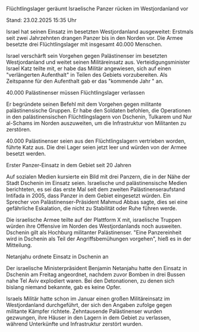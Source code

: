 
Flüchtlingslager geräumt
Israelische Panzer rücken im Westjordanland vor


Stand: 23.02.2025 15:35 Uhr


Israel hat seinen Einsatz im besetzten Westjordanland ausgeweitet: Erstmals seit zwei Jahrzehnten drangen Panzer bis in den Norden vor. Die Armee besetzte drei Flüchtlingslager mit insgesamt 40.000 Menschen.



Israel verschärft sein Vorgehen gegen Palästinenser im besetzten Westjordanland und weitet seinen Militäreinsatz aus. Verteidigungsminister Israel Katz teilte mit, er habe das Militär angewiesen, sich auf einen "verlängerten Aufenthalt" in Teilen des Gebiets vorzubereiten. Als Zeitspanne für den Aufenthalt gab er das "kommende Jahr " an.

40.000 Palästinenser müssen Flüchtlingslager verlassen


Er begründete seinen Befehl mit dem Vorgehen gegen militante palästinensische Gruppen. Er habe den Soldaten befohlen, die Operationen in den palästinensischen Flüchtlingslagern von Dschenin, Tulkarem und Nur al-Schams im Norden auszuweiten, um die Infrastruktur von Militanten zu zerstören.


40.000 Palästinenser seien aus den Flüchtlingslagern vertrieben worden, führte Katz aus. Die drei Lager seien jetzt leer und würden von der Armee besetzt werden.

Erster Panzer-Einsatz in dem Gebiet seit 20 Jahren


Auf sozialen Medien kursierte ein Bild mit drei Panzern, die in der Nähe der Stadt Dschenin im Einsatz seien. Israelische und palästinensische Medien berichteten, es sei das erste Mal seit dem zweiten Palästinenseraufstand Intifada in 2005, dass Panzer in dem Gebiet eingesetzt würden. Ein Sprecher von Palästinenser-Präsident Mahmud Abbas sagte, dies sei eine gefährliche Eskalation, die nicht zu Stabilität oder Ruhe führen werde.


Die israelische Armee teilte auf der Plattform X mit, israelische Truppen würden ihre Offensive im Norden des Westjordanlands noch ausweiten. Dschenin gilt als Hochburg militanter Palästinenser. "Eine Panzereinheit wird in Dschenin als Teil der Angriffsbemühungen vorgehen", hieß es in der Mitteilung. 

Netanjahu ordnete Einsatz in Dschenin an


Der israelische Ministerpräsident Benjamin Netanjahu hatte den Einsatz in Dschenin am Freitag angeordnet, nachdem zuvor Bomben in drei Bussen nahe Tel Aviv explodiert waren. Bei den Detonationen, zu denen sich bislang niemand bekannte, gab es keine Opfer.  


Israels Militär hatte schon im Januar einen großen Militäreinsatz im Westjordanland durchgeführt, der sich den Angaben zufolge gegen militante Kämpfer richtete. Zehntausende Palästinenser wurden gezwungen, ihre Häuser in den Lagern in dem Gebiet zu verlassen, während Unterkünfte und Infrastruktur zerstört wurden.

